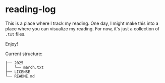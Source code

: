# reading-log

This is a place where I track my reading. One day, I might make this into a place where you can
visualize my reading. For now, it's just a collection of `.txt` files.

Enjoy!

Current structure:

```
├── 2025
│   └── march.txt
├── LICENSE
└── README.md
```
